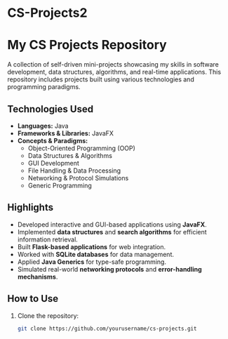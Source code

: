 # CS-Projects2
#  My CS Projects Repository  

A collection of self-driven mini-projects showcasing my skills in software development, data structures, algorithms, and real-time applications. This repository includes projects built using various technologies and programming paradigms.  

## Technologies Used  

- **Languages:** Java 
- **Frameworks & Libraries:** JavaFX 
- **Concepts & Paradigms:**  
  - Object-Oriented Programming (OOP)  
  - Data Structures & Algorithms  
  - GUI Development  
  - File Handling & Data Processing  
  - Networking & Protocol Simulations  
  - Generic Programming  

## Highlights  

- Developed interactive and GUI-based applications using **JavaFX**.  
- Implemented **data structures** and **search algorithms** for efficient information retrieval.  
- Built **Flask-based applications** for web integration.  
- Worked with **SQLite databases** for data management.  
- Applied **Java Generics** for type-safe programming.  
- Simulated real-world **networking protocols** and **error-handling mechanisms**.  

## How to Use  

1. Clone the repository:  
   ```bash
   git clone https://github.com/yourusername/cs-projects.git

